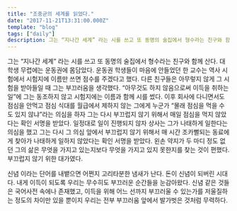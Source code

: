 ```yaml
---
title: "조중균의 세계를 읽었다."
date: "2017-11-21T13:31:00.000Z"
template: "blog"
tags: ["daily"]
description: 그는 “지나간 세계” 라는 시를 쓰고 또 동명의 술집에서 형수라는 친구와 함께 산다...
---
```


그는 “지나간 세계” 라는 시를 쓰고 또 동명의 술집에서 형수라는 친구와 함께 산다.
대학생 무렵에는 운동권에 몸담았다. 운동권 학생들이 마음에 안들었던 한 교수는 역사 시험에서 시험지에 이름만 쓰면 점수를 주겠다고 했다. 다른 친구들은 아무렇지 않게 그 시험을 받아들일 때 그는 부끄러움을 생각했다. “아무것도 하지 않음으로써 이득을 취하는 일”에 그는 동조하지 않고 시험지에는 이름과 함께 시를 썼다.
이후 회사에 다니면서도 점심을 안먹고 점심 식대를 월급에서 제하지 않는 그에게 누군가 “몰래 점심을 먹을 수도 있지 않냐”라는 의심을 하자 그는 다시 부끄럽지 않기 위해서 매일 점심을 먹지 않았다는 확인 서명을 받았다. 일정대로 일이 진행되지 않자 상사는 그가 나태하게 일한다는 의심을 했고 그는 다시 그 의심 앞에서 부끄럽지 않기 위해서 매 시간 조카뻘되는 동료에게 찾아가 나태하게 일하지 않았다는 확인 서명을 받았다. 
왼손 약지가 두 마디 정도 없던 그의 삶은 무엇을 가지고 있는지보다 무엇을 가지고 있지 못한지를 찾는 것이 편했다. 부끄럽지 않기 위한 대가였다.

신념 이라는 단어를 내뱉으면 어쩐지 고리타분한 냄새가 난다. 돈이 신념이 되버린 시대다. 내게 이득이 되도록 우리는 무수히도 부끄러운 순간들을 눈감아왔다. 신념 같은 것들은 국어사전 속에나 존재했고, 이득을 위해 어느 선까지 부끄러울 수 있는가를 저울질하는 정도의 차이만 있을 뿐이지 우리는 전부 부끄러움 앞에서 발가벗은 것처럼 무력하다.
